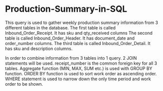 # Production-Summary-in-SQL

This query is used to gather weekly production summary information from 3 different tables in the database.
The first table is called Inbound_Order_Receipt. It has sku and qty_received columns
The second table is called Inbound_Order_Header. It has document_date and order_number columns.
The third table is called Inbound_Order_Detail. It has sku and description columns.

In order to combine information from 3 tables into 1 query. 2 JOIN statements will be used. receipt_number is the common foreign key for all 3 tables. Aggregate function (MIN, MAX, SUM etc.) is used with GROUP BY function. ORDER BY function is used to sort work order as ascending order. WHERE statement is used to narrow down the only time period and work order to be shown. 
